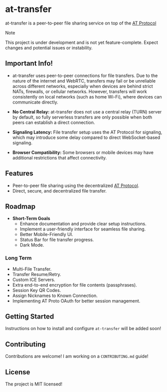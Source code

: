 # at-transfer

at-transfer is a peer-to-peer file sharing service on top of the [AT Protocol](https://atproto.com)

> [!NOTE]
> This project is under development and is not yet feature-complete. Expect changes and potential issues or instability.

## Important Info!
- at-transfer uses peer-to-peer connections for file transfers. Due to the nature of the internet and WebRTC, transfers may fail or be unreliable across different networks, especially when devices are behind strict NATs, firewalls, or cellular networks. However, transfers will work consistently on local networks (such as home Wi-Fi), where devices can communicate directly.

- **No Central Relay:** at-transfer does not use a central relay (TURN) server by default, so fully serverless transfers are only possible when both peers can establish a direct connection.
- **Signaling Latency:** File transfer setup uses the AT Protocol for signaling, which may introduce some delay compared to direct WebSocket-based signaling.
- **Browser Compatibility:** Some browsers or mobile devices may have additional restrictions that affect connectivity.

## Features
- Peer-to-peer file sharing using the decentralized [AT Protocol](https://atproto.com).
- Direct, secure, and decentralized file transfer.

## Roadmap
- **Short-Term Goals**
    - Enhance documentation and provide clear setup instructions.
    - Implement a user-friendly interface for seamless file sharing.
    - Better Mobile-Friendly UI.
    - Status Bar for file transfer progress.
    - Dark Mode.

### Long Term
- Multi-File Transfer.
- Transfer Resume/Retry.
- Custom ICE Servers.
- Extra end-to-end encryption for file contents (passphrases).
- Session Key QR Codes.
- Assign Nicknames to Known Connection.
- Implementing AT Proto OAuth for better session management.

## Getting Started
Instructions on how to install and configure `at-transfer` will be added soon!

## Contributing
Contributions are welcome! I am working on a `CONTRIBUTING.md` guide!

## License
The project is MIT licensed!
